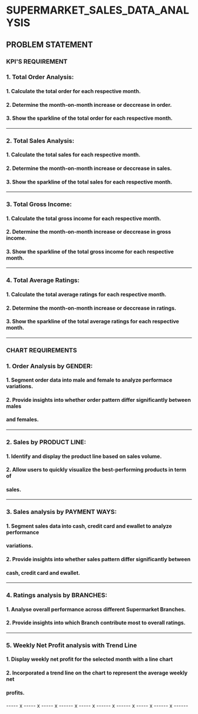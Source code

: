 # SUPERMARKET_SALES_DATA_ANALYSIS
## PROBLEM STATEMENT 
### KPI'S REQUIREMENT 

### 1. Total Order Analysis:
####  1. Calculate the total order for each respective month.
####  2. Determine the month-on-month increase or deccrease in order.
####  3. Show the sparkline of the total order for each respective month.
-----------------------------------------------------------------------------------
### 2. Total Sales Analysis:
####  1. Calculate the total sales for each respective month.
####  2. Determine the month-on-month increase or deccrease in sales.
####  3. Show the sparkline of the total sales for each respective month.
-----------------------------------------------------------------------------------
 ### 3. Total Gross Income:
####  1. Calculate the total gross income for each respective month.
####  2. Determine the month-on-month increase or deccrease in gross income.
####  3. Show the sparkline of the total gross income for each respective month.
-----------------------------------------------------------------------------------
### 4. Total Average Ratings:
####  1. Calculate the total  average ratings for each respective month.
####  2. Determine the month-on-month increase or deccrease in ratings.
####  3. Show the sparkline of the total average ratings for each respective month.
-----------------------------------------------------------------------------------

### CHART REQUIREMENTS

### 1. Order Analysis by GENDER:
####  1. Segment order data into male and female to analyze performace variations.
####  2. Provide insights into whether order pattern differ significantly between males
####     and females.
-----------------------------------------------------------------------------------
### 2. Sales by PRODUCT LINE:
####  1. Identify and display the product line based on sales volume.
####  2. Allow users to quickly visualize the best-performing products in term of 
####     sales.
-----------------------------------------------------------------------------------
### 3. Sales analysis by PAYMENT WAYS:
####   1. Segment sales data into cash, credit card and ewallet to analyze performance 
####      variations.
####   2. Provide insights into whether sales pattern differ significantly between 
####      cash, credit card and ewallet.
-----------------------------------------------------------------------------------
### 4. Ratings analysis by BRANCHES:
####   1. Analyse overall performance across different Supermarket Branches.
####   2. Provide insights into which Branch contribute most to overall ratings.
-----------------------------------------------------------------------------------
### 5. Weekly Net Profit analysis with Trend Line
####   1. Display weekly net profit for the selected month with a line chart 
####   2. Incorporated a trend line on the chart to represent the average weekly net 
####      profits.

----- x ----- x ----- x ------ x ----- x ------ x ------ x ----- x ------ x ------ 















